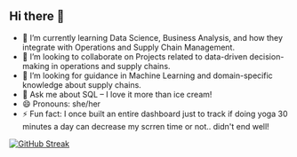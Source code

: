 ## Hi there 👋

- 🌱 I’m currently learning Data Science, Business Analysis, and how they integrate with Operations and Supply Chain Management.
- 👯 I’m looking to collaborate on Projects related to data-driven decision-making in operations and supply chains.
- 🤔 I’m looking for guidance in Machine Learning and domain-specific knowledge about supply chains.
- 💬 Ask me about SQL – I love it more than ice cream!
- 😄 Pronouns: she/her
- ⚡ Fun fact: I once built an entire dashboard just to track if doing yoga 30 minutes a day can decrease my scrren time or not.. didn't end well!

[![GitHub Streak](https://streak-stats.demolab.com/?user=pratiibhas)](https://git.io/streak-stats)
